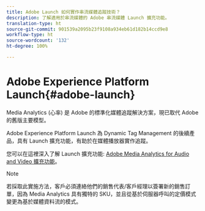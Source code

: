 ```yaml
---
title: Adobe Launch 如何實作串流媒體追蹤技術？
description: 了解適用於串流媒體的 Adobe 串流媒體 Launch 擴充功能。
translation-type: ht
source-git-commit: 901539a2095b23f9108a934eb61d182b14ccd9e8
workflow-type: ht
source-wordcount: '132'
ht-degree: 100%

---
```



# Adobe Experience Platform Launch{#adobe-launch}

Media Analytics (心率) 是 Adobe 的標準化媒體追蹤解決方案，現已取代 Adobe 的舊版主要模型。

Adobe Experience Platform Launch 為 Dynamic Tag Management 的後續產品，具有 Launch 擴充功能，有助於在媒體播放器實作追蹤。

您可以在這裡深入了解 Launch 擴充功能: [Adobe Media Analytics for Audio and Video 擴充功能](https://docs.adobe.com/content/help/zh-Hant/launch/using/extensions-ref/adobe-extension/media-analytics-extension/overview.html)。

>[!NOTE]
>
>若採取此實施方法，客戶必須連絡他們的銷售代表/客戶經理以簽署新的銷售訂單，因為 Media Analytics 具有獨特的 SKU，並且從基於伺服器呼叫的定價模式變更為基於媒體資料流的模式。
